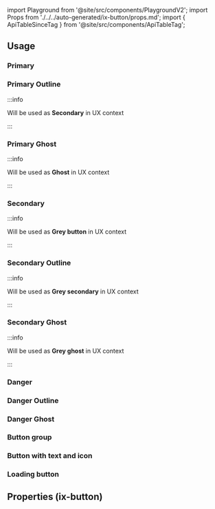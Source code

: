 import Playground from '@site/src/components/PlaygroundV2';
import Props from './../../auto-generated/ix-button/props.md';
import { ApiTableSinceTag } from '@site/src/components/ApiTableTag';

## Usage

### Primary

<Playground
name="buttons"
examplesByName>
</Playground>

### Primary Outline

:::info

Will be used as **Secondary** in UX context

:::

<Playground
name="button-secondary"
hideInitalCodePreview
examplesByName></Playground>

### Primary Ghost

:::info

Will be used as **Ghost** in UX context

:::

<Playground
name="button-ghost"
hideInitalCodePreview
examplesByName></Playground>

### Secondary

:::info

Will be used as **Grey button** in UX context

:::

<Playground
name="button-grey"
hideInitalCodePreview
examplesByName></Playground>

### Secondary Outline

:::info

Will be used as **Grey secondary** in UX context

:::

<Playground
name="button-grey-secondary"
hideInitalCodePreview
examplesByName></Playground>

### Secondary Ghost

:::info

Will be used as **Grey ghost** in UX context

:::

<Playground
name="button-grey-ghost"
hideInitalCodePreview
examplesByName></Playground>

### Danger

<ApiTableSinceTag message="2.3.0" />

<Playground
name="button-danger"
hideInitalCodePreview
examplesByName></Playground>

### Danger Outline

<ApiTableSinceTag message="2.3.0" />

<Playground
name="button-danger-outline"
hideInitalCodePreview
examplesByName></Playground>

### Danger Ghost

<ApiTableSinceTag message="2.3.0" />

<Playground
name="button-danger-ghost"
hideInitalCodePreview
examplesByName></Playground>

### Button group

<Playground
name="button-group"
hideInitalCodePreview
examplesByName></Playground>

### Button with text and icon

<Playground
name="button-text-icon"
hideInitalCodePreview
examplesByName></Playground>

### Loading button

<Playground
name="button-loading"
hideInitalCodePreview
examplesByName></Playground>

## Properties (ix-button)

<Props />
